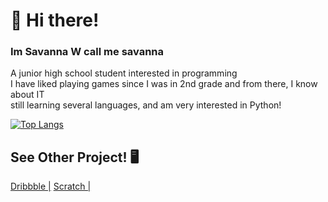 # 🍃 Hi there!
### Im Savanna W call me savanna
A junior high school student interested in programming <br>
I have liked playing games since I was in 2nd grade and from there, I know about IT <br>
still learning several languages, and am very interested in Python! <br>

[![Top Langs](https://github-readme-stats.vercel.app/api/top-langs/?username=savwicak&hide_progress=true)](https://github.com/anuraghazra/github-readme-stats)


## See Other Project! 🖥️
<a href="https://dribbble.com/savwicak">Dribbble |</a>
<a href="https://scratch.mit.edu/users/Savannaa10 ">Scratch |</a>




<!--
**savwicak/savwicak** is a ✨ _special_ ✨ repository because its `README.md` (this file) appears on your GitHub profile.

Here are some ideas to get you started:

- 🔭 I’m currently working on ...
- 🌱 I’m currently learning ...
- 👯 I’m looking to collaborate on ...
- 🤔 I’m looking for help with ...
- 💬 Ask me about ...
- 📫 How to reach me: ...
- 😄 Pronouns: ...
- ⚡ Fun fact: ...
-->
